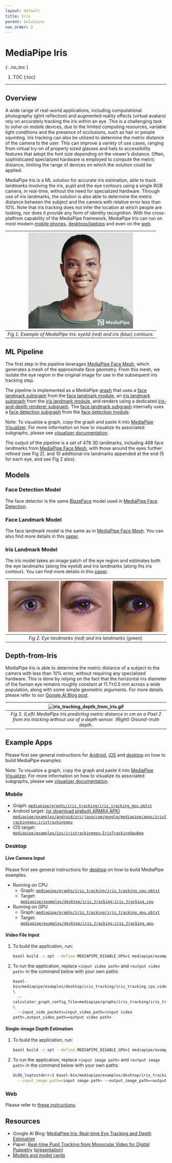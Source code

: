```yaml
---
layout: default
title: Iris
parent: Solutions
nav_order: 3
---
```


# MediaPipe Iris
{: .no_toc }

1. TOC
{:toc}
---

## Overview

A wide range of real-world applications, including computational photography
(glint reflection) and augmented reality effects (virtual avatars) rely on
accurately tracking the iris within an eye. This is a challenging task to solve
on mobile devices, due to the limited computing resources, variable light
conditions and the presence of occlusions, such as hair or people squinting.
Iris tracking can also be utilized to determine the metric distance of the
camera to the user. This can improve a variety of use cases, ranging from
virtual try-on of properly sized glasses and hats to accessibility features that
adopt the font size depending on the viewer’s distance. Often, sophisticated
specialized hardware is employed to compute the metric distance, limiting the
range of devices on which the solution could be applied.

MediaPipe Iris is a ML solution for accurate iris estimation, able to track
landmarks involving the iris, pupil and the eye contours using a single RGB
camera, in real-time, without the need for specialized hardware. Through use of
iris landmarks, the solution is also able to determine the metric distance
between the subject and the camera with relative error less than 10%. Note that
iris tracking does not infer the location at which people are looking, nor does
it provide any form of identity recognition. With the cross-platfrom capability
of the MediaPipe framework, MediaPipe Iris can run on most modern
[mobile phones](#mobile), [desktops/laptops](#desktop) and even on the
[web](#web).

![iris_tracking_example.gif](../images/mobile/iris_tracking_example.gif)   |
:------------------------------------------------------------------------: |
*Fig 1. Example of MediaPipe Iris: eyelid (red) and iris (blue) contours.* |

## ML Pipeline

The first step in the pipeline leverages [MediaPipe Face Mesh](./face_mesh.md),
which generates a mesh of the approximate face geometry. From this mesh, we
isolate the eye region in the original image for use in the subsequent iris
tracking step.

The pipeline is implemented as a MediaPipe
[graph](https://github.com/google/mediapipe/tree/master/mediapipe/graphs/iris_tracking/iris_tracking_gpu.pbtxt)
that uses a
[face landmark subgraph](https://github.com/google/mediapipe/tree/master/mediapipe/modules/face_landmark/face_landmark_front_gpu.pbtxt)
from the
[face landmark module](https://github.com/google/mediapipe/tree/master/mediapipe/modules/face_landmark),
an
[iris landmark subgraph](https://github.com/google/mediapipe/tree/master/mediapipe/modules/iris_landmark/iris_landmark_left_and_right_gpu.pbtxt)
from the
[iris landmark module](https://github.com/google/mediapipe/tree/master/mediapipe/modules/iris_landmark),
and renders using a dedicated
[iris-and-depth renderer subgraph](https://github.com/google/mediapipe/tree/master/mediapipe/graphs/iris_tracking/subgraphs/iris_and_depth_renderer_gpu.pbtxt).
The
[face landmark subgraph](https://github.com/google/mediapipe/tree/master/mediapipe/modules/face_landmark/face_landmark_front_gpu.pbtxt)
internally uses a
[face detection subgraph](https://github.com/google/mediapipe/tree/master/mediapipe/modules/face_detection/face_detection_front_gpu.pbtxt)
from the
[face detection module](https://github.com/google/mediapipe/tree/master/mediapipe/modules/face_detection).

Note: To visualize a graph, copy the graph and paste it into
[MediaPipe Visualizer](https://viz.mediapipe.dev/). For more information on how
to visualize its associated subgraphs, please see
[visualizer documentation](../tools/visualizer.md).

The output of the pipeline is a set of 478 3D landmarks, including 468 face
landmarks from [MediaPipe Face Mesh](./face_mesh.md), with those around the eyes
further refined (see Fig 2), and 10 additional iris landmarks appended at the
end (5 for each eye, and see Fig 2 also).

## Models

### Face Detection Model

The face detector is the same [BlazeFace](https://arxiv.org/abs/1907.05047)
model used in [MediaPipe Face Detection](./face_detection.md).

### Face Landmark Model

The face landmark model is the same as in [MediaPipe Face Mesh](./face_mesh.md).
You can also find more details in this
[paper](https://arxiv.org/abs/1907.06724).

### Iris Landmark Model

The iris model takes an image patch of the eye region and estimates both the eye
landmarks (along the eyelid) and iris landmarks (along ths iris contour). You
can find more details in this [paper](https://arxiv.org/abs/2006.11341).

![iris_tracking_eye_and_iris_landmarks.png](../images/mobile/iris_tracking_eye_and_iris_landmarks.png) |
:----------------------------------------------------------------------------------------------------: |
*Fig 2. Eye landmarks (red) and iris landmarks (green).*                                               |

## Depth-from-Iris

MediaPipe Iris is able to determine the metric distance of a subject to the
camera with less than 10% error, without requiring any specialized hardware.
This is done by relying on the fact that the horizontal iris diameter of the
human eye remains roughly constant at 11.7±0.5 mm across a wide population,
along with some simple geometric arguments. For more details please refer to our
[Google AI Blog post](https://ai.googleblog.com/2020/08/mediapipe-iris-real-time-iris-tracking.html).

![iris_tracking_depth_from_iris.gif](../images/mobile/iris_tracking_depth_from_iris.gif) |
:--------------------------------------------------------------------------------------------: |
*Fig 3. (Left) MediaPipe Iris predicting metric distance in cm on a Pixel 2 from iris tracking without use of a depth sensor. (Right) Ground-truth depth.* |

## Example Apps

Please first see general instructions for
[Android](../getting_started/building_examples.md#android),
[iOS](../getting_started/building_examples.md#ios) and
[desktop](../getting_started/building_examples.md#desktop) on how to build
MediaPipe examples.

Note: To visualize a graph, copy the graph and paste it into
[MediaPipe Visualizer](https://viz.mediapipe.dev/). For more information on how
to visualize its associated subgraphs, please see
[visualizer documentation](../tools/visualizer.md).

### Mobile

*   Graph:
    [`mediapipe/graphs/iris_tracking/iris_tracking_gpu.pbtxt`](https://github.com/google/mediapipe/tree/master/mediapipe/graphs/iris_tracking/iris_tracking_gpu.pbtxt)
*   Android target:
    [(or download prebuilt ARM64 APK)](https://drive.google.com/file/d/1cywcNtqk764TlZf1lvSTV4F3NGB2aL1R/view?usp=sharing)
    [`mediapipe/examples/android/src/java/com/google/mediapipe/apps/iristrackinggpu:iristrackinggpu`](https://github.com/google/mediapipe/tree/master/mediapipe/examples/android/src/java/com/google/mediapipe/apps/iristrackinggpu/BUILD)
*   iOS target:
    [`mediapipe/examples/ios/iristrackinggpu:IrisTrackingGpuApp`](http:/mediapipe/examples/ios/iristrackinggpu/BUILD)

### Desktop

#### Live Camera Input

Please first see general instructions for
[desktop](../getting_started/building_examples.md#desktop) on how to build
MediaPipe examples.

*   Running on CPU
    *   Graph:
        [`mediapipe/graphs/iris_tracking/iris_tracking_cpu.pbtxt`](https://github.com/google/mediapipe/tree/master/mediapipe/graphs/iris_tracking/iris_tracking_cpu.pbtxt)
    *   Target:
        [`mediapipe/examples/desktop/iris_tracking:iris_tracking_cpu`](https://github.com/google/mediapipe/tree/master/mediapipe/examples/desktop/iris_tracking/BUILD)
*   Running on GPU
    *   Graph:
        [`mediapipe/graphs/iris_tracking/iris_tracking_gpu.pbtxt`](https://github.com/google/mediapipe/tree/master/mediapipe/graphs/iris_tracking/iris_tracking_gpu.pbtxt)
    *   Target:
        [`mediapipe/examples/desktop/iris_tracking:iris_tracking_gpu`](https://github.com/google/mediapipe/tree/master/mediapipe/examples/desktop/iris_tracking/BUILD)

#### Video File Input

1.  To build the application, run:

    ```bash
    bazel build -c opt --define MEDIAPIPE_DISABLE_GPU=1 mediapipe/examples/desktop/iris_tracking:iris_tracking_cpu_video_input
    ```

2.  To run the application, replace `<input video path>` and `<output video
    path>` in the command below with your own paths:

    ```
    bazel-bin/mediapipe/examples/desktop/iris_tracking/iris_tracking_cpu_video_input \
      --calculator_graph_config_file=mediapipe/graphs/iris_tracking/iris_tracking_cpu_video_input.pbtxt \
      --input_side_packets=input_video_path=<input video path>,output_video_path=<output video path>
    ```

#### Single-image Depth Estimation

1.  To build the application, run:

    ```bash
    bazel build -c opt --define MEDIAPIPE_DISABLE_GPU=1 mediapipe/examples/desktop/iris_tracking:iris_depth_from_image_desktop
    ```

2.  To run the application, replace `<input image path>` and `<output image
    path>` in the command below with your own paths:

    ```bash
    GLOG_logtostderr=1 bazel-bin/mediapipe/examples/desktop/iris_tracking/iris_depth_from_image_desktop \
      --input_image_path=<input image path> --output_image_path=<output image path>
    ```

### Web

Please refer to [these instructions](../index.md#mediapipe-on-the-web).

## Resources

*   Google AI Blog:
    [MediaPipe Iris: Real-time Eye Tracking and Depth Estimation](https://ai.googleblog.com/2020/08/mediapipe-iris-real-time-iris-tracking.html)
*   Paper:
    [Real-time Pupil Tracking from Monocular Video for Digital Puppetry](https://arxiv.org/abs/2006.11341)
    ([presentation](https://youtu.be/cIhXkiiapQI))
*   [Models and model cards](./models.md#iris)

